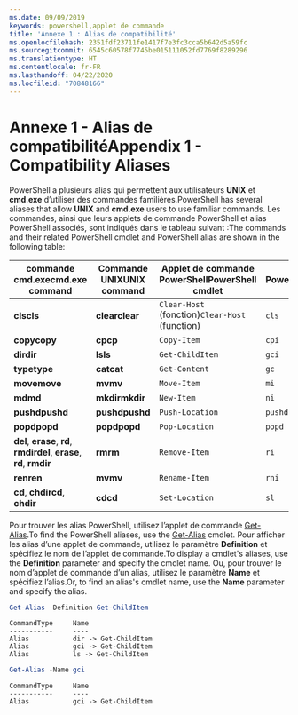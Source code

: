 ```yaml
---
ms.date: 09/09/2019
keywords: powershell,applet de commande
title: 'Annexe 1 : Alias de compatibilité'
ms.openlocfilehash: 2351fdf23711fe1417f7e3fc3cca5b642d5a59fc
ms.sourcegitcommit: 6545c60578f7745be015111052fd7769f8289296
ms.translationtype: HT
ms.contentlocale: fr-FR
ms.lasthandoff: 04/22/2020
ms.locfileid: "70848166"
---
```

# <a name="appendix-1---compatibility-aliases"></a><span data-ttu-id="a6d9c-103">Annexe 1 - Alias de compatibilité</span><span class="sxs-lookup"><span data-stu-id="a6d9c-103">Appendix 1 - Compatibility Aliases</span></span>

<span data-ttu-id="a6d9c-104">PowerShell a plusieurs alias qui permettent aux utilisateurs **UNIX** et **cmd.exe** d’utiliser des commandes familières.</span><span class="sxs-lookup"><span data-stu-id="a6d9c-104">PowerShell has several aliases that allow **UNIX** and **cmd.exe** users to use familiar commands.</span></span>
<span data-ttu-id="a6d9c-105">Les commandes, ainsi que leurs applets de commande PowerShell et alias PowerShell associés, sont indiqués dans le tableau suivant :</span><span class="sxs-lookup"><span data-stu-id="a6d9c-105">The commands and their related PowerShell cmdlet and PowerShell alias are shown in the following table:</span></span>

|<span data-ttu-id="a6d9c-106">commande cmd.exe</span><span class="sxs-lookup"><span data-stu-id="a6d9c-106">cmd.exe command</span></span>|<span data-ttu-id="a6d9c-107">Commande UNIX</span><span class="sxs-lookup"><span data-stu-id="a6d9c-107">UNIX command</span></span>|<span data-ttu-id="a6d9c-108">Applet de commande PowerShell</span><span class="sxs-lookup"><span data-stu-id="a6d9c-108">PowerShell cmdlet</span></span>|<span data-ttu-id="a6d9c-109">Alias PowerShell</span><span class="sxs-lookup"><span data-stu-id="a6d9c-109">PowerShell alias</span></span>|
|---------------|----------------|--------------|------------|
|<span data-ttu-id="a6d9c-110">**cls**</span><span class="sxs-lookup"><span data-stu-id="a6d9c-110">**cls**</span></span>|<span data-ttu-id="a6d9c-111">**clear**</span><span class="sxs-lookup"><span data-stu-id="a6d9c-111">**clear**</span></span>|<span data-ttu-id="a6d9c-112">`Clear-Host` (fonction)</span><span class="sxs-lookup"><span data-stu-id="a6d9c-112">`Clear-Host` (function)</span></span>|`cls`|
|<span data-ttu-id="a6d9c-113">**copy**</span><span class="sxs-lookup"><span data-stu-id="a6d9c-113">**copy**</span></span>|<span data-ttu-id="a6d9c-114">**cp**</span><span class="sxs-lookup"><span data-stu-id="a6d9c-114">**cp**</span></span>|`Copy-Item`|`cpi`|
|<span data-ttu-id="a6d9c-115">**dir**</span><span class="sxs-lookup"><span data-stu-id="a6d9c-115">**dir**</span></span>|<span data-ttu-id="a6d9c-116">**ls**</span><span class="sxs-lookup"><span data-stu-id="a6d9c-116">**ls**</span></span>|`Get-ChildItem`|`gci`|
|<span data-ttu-id="a6d9c-117">**type**</span><span class="sxs-lookup"><span data-stu-id="a6d9c-117">**type**</span></span>|<span data-ttu-id="a6d9c-118">**cat**</span><span class="sxs-lookup"><span data-stu-id="a6d9c-118">**cat**</span></span>|`Get-Content`|`gc`|
|<span data-ttu-id="a6d9c-119">**move**</span><span class="sxs-lookup"><span data-stu-id="a6d9c-119">**move**</span></span>|<span data-ttu-id="a6d9c-120">**mv**</span><span class="sxs-lookup"><span data-stu-id="a6d9c-120">**mv**</span></span>|`Move-Item`|`mi`|
|<span data-ttu-id="a6d9c-121">**md**</span><span class="sxs-lookup"><span data-stu-id="a6d9c-121">**md**</span></span>|<span data-ttu-id="a6d9c-122">**mkdir**</span><span class="sxs-lookup"><span data-stu-id="a6d9c-122">**mkdir**</span></span>|`New-Item`|`ni`|
|<span data-ttu-id="a6d9c-123">**pushd**</span><span class="sxs-lookup"><span data-stu-id="a6d9c-123">**pushd**</span></span>|<span data-ttu-id="a6d9c-124">**pushd**</span><span class="sxs-lookup"><span data-stu-id="a6d9c-124">**pushd**</span></span>|`Push-Location`|`pushd`|
|<span data-ttu-id="a6d9c-125">**popd**</span><span class="sxs-lookup"><span data-stu-id="a6d9c-125">**popd**</span></span>|<span data-ttu-id="a6d9c-126">**popd**</span><span class="sxs-lookup"><span data-stu-id="a6d9c-126">**popd**</span></span>|`Pop-Location`|`popd`|
|<span data-ttu-id="a6d9c-127">**del**, **erase**, **rd**, **rmdir**</span><span class="sxs-lookup"><span data-stu-id="a6d9c-127">**del**, **erase**, **rd**, **rmdir**</span></span>|<span data-ttu-id="a6d9c-128">**rm**</span><span class="sxs-lookup"><span data-stu-id="a6d9c-128">**rm**</span></span>|`Remove-Item`|`ri`|
|<span data-ttu-id="a6d9c-129">**ren**</span><span class="sxs-lookup"><span data-stu-id="a6d9c-129">**ren**</span></span>|<span data-ttu-id="a6d9c-130">**mv**</span><span class="sxs-lookup"><span data-stu-id="a6d9c-130">**mv**</span></span>|`Rename-Item`|`rni`|
|<span data-ttu-id="a6d9c-131">**cd**, **chdir**</span><span class="sxs-lookup"><span data-stu-id="a6d9c-131">**cd**, **chdir**</span></span>|<span data-ttu-id="a6d9c-132">**cd**</span><span class="sxs-lookup"><span data-stu-id="a6d9c-132">**cd**</span></span>|`Set-Location`|`sl`|

<span data-ttu-id="a6d9c-133">Pour trouver les alias PowerShell, utilisez l’applet de commande [Get-Alias](/powershell/module/Microsoft.PowerShell.Utility/Get-Alias).</span><span class="sxs-lookup"><span data-stu-id="a6d9c-133">To find the PowerShell aliases, use the [Get-Alias](/powershell/module/Microsoft.PowerShell.Utility/Get-Alias) cmdlet.</span></span> <span data-ttu-id="a6d9c-134">Pour afficher les alias d’une applet de commande, utilisez le paramètre **Definition** et spécifiez le nom de l’applet de commande.</span><span class="sxs-lookup"><span data-stu-id="a6d9c-134">To display a cmdlet's aliases, use the **Definition** parameter and specify the cmdlet name.</span></span>
<span data-ttu-id="a6d9c-135">Ou, pour trouver le nom d’applet de commande d’un alias, utilisez le paramètre **Name** et spécifiez l’alias.</span><span class="sxs-lookup"><span data-stu-id="a6d9c-135">Or, to find an alias's cmdlet name, use the **Name** parameter and specify the alias.</span></span>

```powershell
Get-Alias -Definition Get-ChildItem
```

```Output
CommandType     Name
-----------     ----
Alias           dir -> Get-ChildItem
Alias           gci -> Get-ChildItem
Alias           ls -> Get-ChildItem
```

```powershell
Get-Alias -Name gci
```

```Output
CommandType     Name
-----------     ----
Alias           gci -> Get-ChildItem
```
